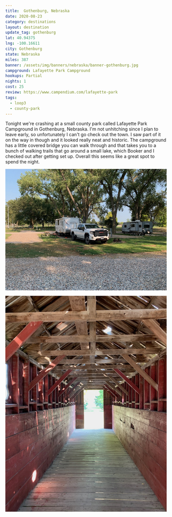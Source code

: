 ```yaml
---
title:  Gothenburg, Nebraska
date: 2020-08-23
category: destinations
layout: destination
update_tag: gothenburg
lat: 40.94375
lng: -100.16611
city: Gothenburg
state: Nebraska
miles: 387
banner: /assets/img/banners/nebraska/banner-gothenburg.jpg
campground: Lafayette Park Campground
hookups: Partial
nights: 1
cost: 25
review: https://www.campendium.com/lafayette-park
tags:
  - loop3
  - county-park
---
```


Tonight we're crashing at a small county park called Lafayette Park Campground in Gothenburg, Nebraska. I'm not unhitching since I plan to leave early, so unfortunately I can't go check out the town. I saw part of it on the way in though and it looked really neat and historic. The campground has a little covered bridge you can walk through and that takes you to a bunch of walking trails that go around a small lake, which Booker and I checked out after getting set up. Overall this seems like a great spot to spend the night. 

![gothenburg campsite](/assets/img/destinations/nebraska/gothenburg-campsite.jpg)

![gothenburg covered bridge](/assets/img/destinations/nebraska/gothenburg-covered-bridge.jpg)

